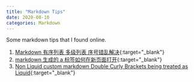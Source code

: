 ```yaml
---
title: "Markdown Tips"
date: 2020-08-10
categories: Markdown
---
```


Some markdown tips that I found online.

1.  [Markdown 有序列表 多级列表 序号错乱解决](https://blog.csdn.net/qq_15364915/article/details/54584755){:target="\_blank"}
2.  [markdown 生成的 a 标签如何在新页面打开](https://www.cnblogs.com/gitwow/p/10779386.html){:target="\_blank"}
3.  [Non Liquid custom markdown Double Curly Brackets being treated as Liquid](https://github.com/jekyll/jekyll/issues/7965){:target="\_blank"}